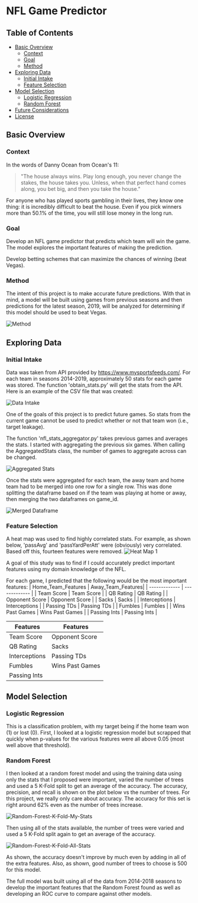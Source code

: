 # NFL Game Predictor

## Table of Contents

- [Basic Overview](#basic-overview)
  - [Context](#context)
  - [Goal](#goal)
  - [Method](#method)
- [Exploring Data](#exploring-data)
  - [Initial Intake](#initial-intake)
  - [Feature Selection](#feature-selection)
- [Model Selection](#model-selection)
  - [Logistic Regression](#logistic-regression)
  - [Random Forest](#random-forest)
- [Future Considerations](#future-considerations)
- [License](#license)

## Basic Overview

### Context

In the words of Danny Ocean from Ocean's 11:

>"The house always wins. Play long enough, you never change the stakes, the house takes you. Unless, when that perfect hand comes along, you bet big, and then you take the house."

For anyone who has played sports gambling in their lives, they know one thing: it is incredibly difficult to beat the house. Even if you pick winners more than 50.1% of the time, you will still lose money in the long run.

### Goal

Develop an NFL game predictor that predicts which team will win the game. The model explores the important features of making the prediction.

Develop betting schemes that can maximize the chances of winning (beat Vegas).

### Method

The intent of this project is to make accurate future predictions. With that in mind, a model will be built using games from previous seasons and then predictions for the latest season, 2019, will be analyzed for determining if this model should be used to beat Vegas.

![Method](images/method.png)

## Exploring Data

### Initial Intake

Data was taken from API provided by https://www.mysportsfeeds.com/. For each team in seasons 2014-2019, approximately 50 stats for each game was stored. The function 'obtain_stats.py' will get the stats from the API. Here is an example of the CSV file that was created:

![Data Intake](images/data_intake.png)

One of the goals of this project is to predict future games. So stats from the current game cannot be used to predict whether or not that team won (i.e., target leakage). 

The function 'nfl_stats_aggregator.py' takes previous games and averages the stats. I started with aggregating the previous six games. When calling the AggregatedStats class, the number of games to aggregate across can be changed.

![Aggregated Stats](images/aggregated_stats.png)

Once the stats were aggregated for each team, the away team and home team had to be merged into one row for a single row. This was done splitting the dataframe based on if the team was playing at home or away, then merging the two dataframes on game_id.

![Merged Dataframe](images/merged_dataframe.png)

### Feature Selection

A heat map was used to find highly correlated stats. For example, as shown below, 'passAvg' and 'passYardPerAtt' were (obviously) very correlated. Based off this, fourteen features were removed.
![Heat Map 1](images/heat_map_1.png)

A goal of this study was to find if I could accurately predict important features using my domain knowledge of the NFL.

For each game, I predicted that the following would be the most important features:
| Home_Team_Features | Away_Team_Features|
| -------------      | -------------     |
| Team Score         | Team Score        |
| QB Rating          | QB Rating         |
| Opponent Score     | Opponent Score    |
| Sacks              | Sacks             |
| Interceptions      | Interceptions     |
| Passing TDs        | Passing TDs       |
| Fumbles            | Fumbles           |
| Wins Past Games    | Wins Past Games   |
| Passing Ints       | Passing Ints      |

| Features      | Features       |
| ------------- | -------------  |
| Team Score    | Opponent Score |
| QB Rating     | Sacks          |
| Interceptions | Passing TDs    |
| Fumbles       | Wins Past Games|
| Passing Ints  |                |


## Model Selection

### Logistic Regression

This is a classification problem, with my target being if the home team won (1) or lost (0). First, I looked at a logistic regression model but scrapped that quickly when p-values for the various features were all above 0.05 (most well above that threshold).

### Random Forest

I then looked at a random forest model and using the training data using only the stats that I proposed were important, varied the number of trees and used a 5 K-Fold split to get an average of the accuracy. The accuracy, precision, and recall is shown on the plot below vs the number of trees. For this project, we really only care about accuracy. The accuracy for this set is right around 62% even as the number of trees increase.

![Random-Forest-K-Fold-My-Stats](images/rand_fore_vary_num_trees_my_stats.png)


Then using all of the stats available, the number of trees were varied and used a 5 K-Fold split again to get an average of the accuracy.

![Random-Forest-K-Fold-All-Stats](images/rand_fore_vary_num_trees.png)

As shown, the accuracy doesn't improve by much even by adding in all of the extra features. Also, as shown, good number of trees to choose is 500 for this model.

The full model was built using all of the data from 2014-2018 seasons to develop the important features that the Random Forest found as well as developing an ROC curve to compare against other models.
